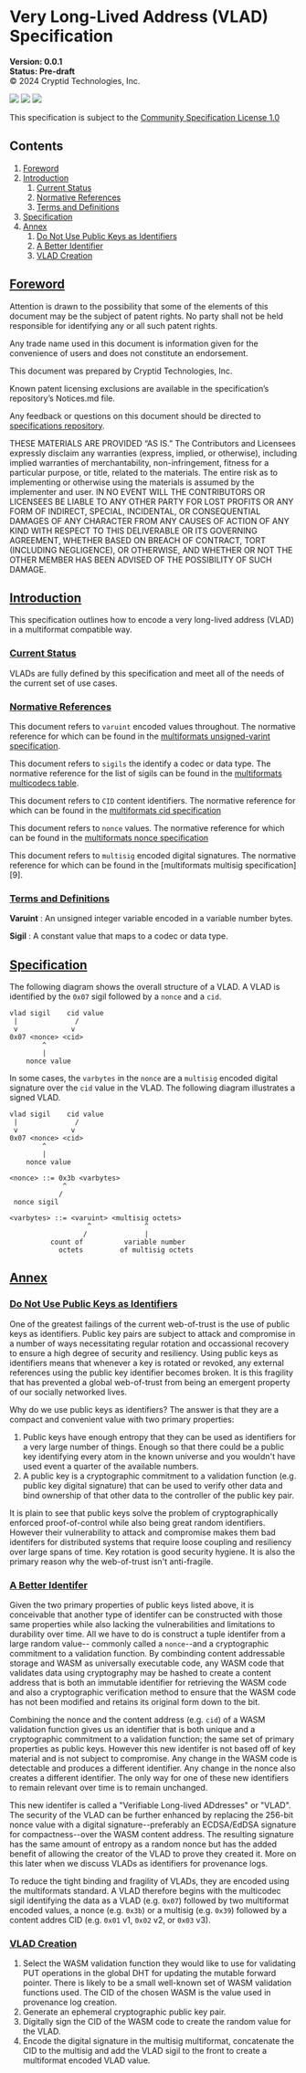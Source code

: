 # Very Long-Lived Address (VLAD) Specification
**Version: 0.0.1** \
**Status: Pre-draft** \
© 2024 Cryptid Technologies, Inc.

[![](https://img.shields.io/badge/made%20by-Cryptid%20Technologies-gold.svg?style=flat-square)][0]
[![](https://img.shields.io/badge/project-provenance-purple.svg?style=flat-square)][1]
[![](https://img.shields.io/badge/project-multiformats-blue.svg?style=flat-square)][2]

This specification is subject to the [Community Specification License 1.0][3]

## Contents
1. [Foreword](#foreword)
2. [Introduction](#introduction)
    1. [Current Status](#current-status)
    2. [Normative References](#normative-references)
    3. [Terms and Definitions](#terms-and-definitions)
3. [Specification](#specification)
4. [Annex](#annex)
    1. [Do Not Use Public Keys as Identifiers](#do-not-use-public-keys-as-identifiers)
    2. [A Better Identifier](#a-better-identifier)
    3. [VLAD Creation](#vlad-creation)

## [Foreword](#foreword)

Attention is drawn to the possibility that some of the elements of this
document may be the subject of patent rights. No party shall not be held
responsible for identifying any or all such patent rights.

Any trade name used in this document is information given for the convenience
of users and does not constitute an endorsement.

This document was prepared by Cryptid Technologies, Inc.

Known patent licensing exclusions are available in the specification’s
repository’s Notices.md file.

Any feedback or questions on this document should be directed to
[specifications repository][4].

THESE MATERIALS ARE PROVIDED “AS IS.” The Contributors and Licensees expressly
disclaim any warranties (express, implied, or otherwise), including implied
warranties of merchantability, non-infringement, fitness for a particular
purpose, or title, related to the materials.  The entire risk as to
implementing or otherwise using the materials is assumed by the implementer and
user. IN NO EVENT WILL THE CONTRIBUTORS OR LICENSEES BE LIABLE TO ANY OTHER
PARTY FOR LOST PROFITS OR ANY FORM OF INDIRECT, SPECIAL, INCIDENTAL, OR
CONSEQUENTIAL DAMAGES OF ANY CHARACTER FROM ANY CAUSES OF ACTION OF ANY KIND
WITH RESPECT TO THIS DELIVERABLE OR ITS GOVERNING AGREEMENT, WHETHER BASED ON
BREACH OF CONTRACT, TORT (INCLUDING NEGLIGENCE), OR OTHERWISE, AND WHETHER OR
NOT THE OTHER MEMBER HAS BEEN ADVISED OF THE POSSIBILITY OF SUCH DAMAGE.

## [Introduction](#introduction)

This specification outlines how to encode a very long-lived address (VLAD) in a
multiformat compatible way. 

### [Current Status](#current-status)

VLADs are fully defined by this specification and meet all of the needs of the 
current set of use cases. 

### [Normative References](#normative-references)

This document refers to `varuint` encoded values throughout. The normative 
reference for which can be found in the [multiformats unsigned-varint
specification][5].

This document refers to `sigils` the identify a codec or data type. The 
normative reference for the list of sigils can be found in the [multiformats 
multicodecs table][6].

This document refers to `CID` content identifiers. The normative reference for
which can be found in the [multiformats cid specification][7]

This document refers to `nonce` values. The normative reference for which can 
be found in the [multiformats nonce specification][8]

This document refers to `multisig` encoded digital signatures. The normative 
reference for which can be found in the [multiformats multisig
specification][9].

### [Terms and Definitions](#terms-and-definitions)

**Varuint**
: An unsigned integer variable encoded in a variable number bytes.

**Sigil**
: A constant value that maps to a codec or data type.

## [Specification](#specification)

The following diagram shows the overall structure of a VLAD. A VLAD
is identified by the `0x07` sigil followed by a `nonce` and a `cid`.

```
vlad sigil    cid value
 |              /
 v             v
0x07 <nonce> <cid>
        ^
        |
    nonce value
```

In some cases, the `varbytes` in the `nonce` are a `multisig` encoded digital
signature over the `cid` value in the VLAD. The following diagram illustrates a
signed VLAD.

```
vlad sigil    cid value
 |              /
 v             v
0x07 <nonce> <cid>
        ^
        |
    nonce value

<nonce> ::= 0x3b <varbytes>
             ^
            / 
 nonce sigil

<varbytes> ::= <varuint> <multisig octets>
                   ^             ^
                  /              |
          count of          variable number
            octets         of multisig octets
```

## [Annex](#annex)

### [Do Not Use Public Keys as Identifiers](#do-not-use-public-key-as-identifiers)

One of the greatest failings of the current web-of-trust is the use of public
keys as identifiers. Public key pairs are subject to attack and compromise in a
number of ways necessitating regular rotation and occassional recovery to
ensure a high degree of security and resiliency. Using public keys as
identifiers means that whenever a key is rotated or revoked, any external
references using the public key identifier becomes broken. It is this fragility
that has prevented a global web-of-trust from being an emergent property of our
socially networked lives.

Why do we use public keys as identifiers? The answer is that they are a compact
and convenient value with two primary properties:

1. Public keys have enough entropy that they can be used as identifiers for 
   a very large number of things. Enough so that there could be a public key 
   identifying every atom in the known universe and you wouldn't have used 
   event a quarter of the available numbers.
2. A public key is a cryptographic commitment to a validation function (e.g.
   public key digital signature) that can be used to verify other data and
   bind ownership of that other data to the controller of the public key pair.

It is plain to see that public keys solve the problem of cryptographically
enforced proof-of-control while also being great random identifiers. However
their vulnerability to attack and compromise makes them bad identifers for
distributed systems that require loose coupling and resiliency over large spans
of time. Key rotation is good security hygiene. It is also the primary reason
why the web-of-trust isn't anti-fragile.

### [A Better Identifer](#a-better-identifier)

Given the two primary properties of public keys listed above, it is conceivable
that another type of identifer can be constructed with those same properties
while also lacking the vulnerabilities and limitations to durability over time.
All we have to do is construct a tuple identifer from a large random value--
commonly called a `nonce`--and a cryptographic commitment to a validation
function. By combinding content addressable storage and WASM as universally
executable code, any WASM code that validates data using cryptography may be
hashed to create a content address that is both an immutable identifier for
retrieving the WASM code and also a cryptographic verification method to ensure
that the WASM code has not been modified and retains its original form down to
the bit.

Combining the nonce and the content address (e.g. `cid`) of a WASM validation
function gives us an identifier that is both unique and a cryptographic
commitment to a validation function; the same set of primary properties as
public keys. However this new identifer is not based off of key material and is
not subject to compromise. Any change in the WASM code is detectable and
produces a different identifier. Any change in the nonce also creates a
different identifier. The only way for one of these new identifiers to remain
relevant over time is to remain unchanged.

This new identifer is called a "Verifiable Long-lived ADdresses" or "VLAD". The
security of the VLAD can be further enhanced by replacing the 256-bit nonce
value with a digital signature--preferably an ECDSA/EdDSA signature for
compactness--over the WASM content address. The resulting signature has the
same amount of entropy as a random nonce but has the added benefit of allowing
the creator of the VLAD to prove they created it. More on this later when we
discuss VLADs as identifiers for provenance logs.

To reduce the tight binding and fragility of VLADs, they are encoded using the
multiformats standard. A VLAD therefore begins with the multicodec sigil
identifying the data as a VLAD (e.g. `0x07`) followed by two multiformat
encoded values, a nonce (e.g. `0x3b`) or a multisig (e.g. `0x39`) followed by a
content addres CID (e.g. `0x01` v1, `0x02` v2, or `0x03` v3).

### [VLAD Creation](#vlad-creation)

1. Select the WASM validation function they would like to use for validating
   PUT operations in the global DHT for updating the mutable forward pointer.
   There is likely to be a small well-known set of WASM validation functions
   used. The CID of the chosen WASM is the value used in provenance log
   creation.
2. Generate an ephemeral cryptographic public key pair.
3. Digitally sign the CID of the WASM code to create the random value for the
   VLAD.
4. Encode the digital signature in the multisig multiformat, concatenate the
   CID to the multisig and add the VLAD sigil to the front to create a
   multiformat encoded VLAD value.

[0]: https://cryptid.tech 
[1]: https://github.com/cryptidtech/provenance-specifications/
[2]: https://github.com/multiformats/multiformats
[3]: https://github.com/CommunitySpecification/1.0
[4]: https://github.com/cryptidtech/provenance-specifications
[5]: https://github.com/multiformats/unsigned-varint/blob/master/README.md
[6]: https://github.com/multiformats/multicodecs/blob/master/table.csv
[7]: https://github.com/multiformats/cid/blob/master/README.md
[8]: https://github.com/cryptidtech/provenance-specifications/blob/main/specifications/nonce.md
[8]: https://github.com/cryptidtech/provenance-specifications/blob/main/specifications/multisig.md
